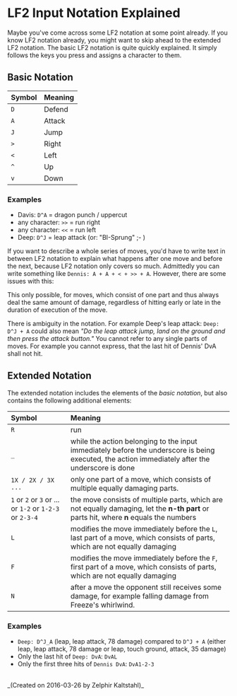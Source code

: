 # LF2 Input Notation Explained

Maybe you've come across some LF2 notation at some point already. If you know LF2 notation already, you might want to skip ahead to the extended LF2 notation.
The basic LF2 notation is quite quickly explained. It simply follows the keys you press and assigns a character to them.

## Basic Notation

| Symbol      | Meaning        |
| :---------- | :------------- |
| `D`         | Defend         |
| `A`         | Attack         |
| `J`         | Jump           |
| `>`         | Right          |
| `<`         | Left           |
| `^`         | Up             |
| `v`         | Down           |


### Examples

* Davis: `D^A` = dragon punch / uppercut
* any character: `>>` = run right
* any character: `<<` = run left
* Deep: `D^J` = leap attack (or: "BI-Sprung" ;- )

If you want to describe a whole series of moves, you'd have to write text in between LF2 notation to explain what happens after one move and before the next, because LF2 notation only covers so much. Admittedly you can write something like `Dennis: A + A + < + >> + A`. However, there are some issues with this:

This only possible, for moves, which consist of one part and thus always deal the same amount of damage, regardless of hitting early or late in the duration of execution of the move.

There is ambiguity in the notation. For example Deep's leap attack: `Deep: D^J + A` could also mean _"Do the leap attack jump, land on the ground and then press the attack button."_ You cannot refer to any single parts of moves. For example you cannot express, that the last hit of Dennis' DvA shall not hit.

## Extended Notation

The extended notation includes the elements of the _basic notation_, but also contains the following additional elements:

| Symbol                                                  | Meaning                                                                                                                                          |
| :----------                                             | :-------------                                                                                                                                   |
| `R`                                                     | run                                                                                                                                              |
| `_`                                                     | while the action belonging to the input immediately before the underscore is being executed, the action immediately after the underscore is done |
| `1X / 2X / 3X ...`                                      | only one part of a move, which consists of multiple equally damaging parts.                                                                      |
| `1` or `2` or `3` or ... or `1-2` or `1-2-3` or `2-3-4` | the move consists of multiple parts, which are not equally damaging, let the **n-th part** or parts hit, where **n** equals the numbers          |
| `L`                                                     | modifies the move immediately before the `L`, last part of a move, which consists of parts, which are not equally damaging                       |
| `F`                                                     | modifies the move immediately before the `F`, first part of a move, which consists of parts, which are not equally damaging                      |
| `N`                                                     | after a move the opponent still receives some damage, for example falling damage from Freeze's whirlwind.                                        |


### Examples

* `Deep: D^J_A` (leap, leap attack, 78 damage) compared to `D^J + A` (either leap, leap attack, 78 damage or leap, touch ground, attack, 35 damage)
* Only the last hit of `Deep: DvA`: `DvAL`
* Only the first three hits of `Dennis DvA`: `DvA1-2-3`

<br>
_(Created on 2016-03-26 by Zelphir Kaltstahl)_
